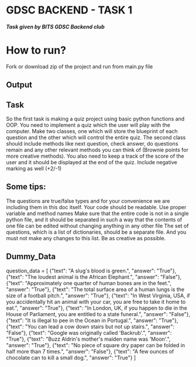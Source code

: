 # GDSC BACKEND - TASK 1
##### Task given by BITS GDSC Backend club
# How to run?
Fork or download zip of the project and run from main.py file

## Output


## Task

So the first task is making a quiz project using basic python functions and OOP. You need to implement a quiz which the user will play with the computer. Make two classes, one which will store the blueprint of each question and the other which will control the entire quiz. The second class should include methods like next question, check answer, do questions remain and any other relevant methods you can think of (Brownie points for more creative methods). You also need to keep a track of the score of the user and it should be displayed at the end of the quiz. Include negative marking as well (+2/-1)

## Some tips:
The questions are true/false types and for your convenience we are including them in this doc itself.
Your code should be readable. Use proper variable and method names
Make sure that the entire code is not in a single python file, and it should be separated in such a way that the contents of one file can be edited without changing anything in any other file
The set of questions, which is a list of dictionaries, should be a separate file. And you must not make any changes to this list.
Be as creative as possible.

## Dummy_Data
question_data = [
{"text": "A slug's blood is green.", "answer": "True"},
{"text": "The loudest animal is the African Elephant.", "answer": "False"},
{"text": "Approximately one quarter of human bones are in the feet.", "answer": "True"},
{"text": "The total surface area of a human lungs is the size of a football pitch.", "answer": "True"},
{"text": "In West Virginia, USA, if you accidentally hit an animal with your car, you are free to take it home to eat.", "answer": "True"},
{"text": "In London, UK, if you happen to die in the House of Parliament, you are entitled to a state funeral.", "answer": "False"},
{"text": "It is illegal to pee in the Ocean in Portugal.", "answer": "True"},
{"text": "You can lead a cow down stairs but not up stairs.", "answer": "False"},
{"text": "Google was originally called 'Backrub'.", "answer": "True"},
{"text": "Buzz Aldrin's mother's maiden name was 'Moon'.", "answer": "True"},
{"text": "No piece of square dry paper can be folded in half more than 7 times.", "answer": "False"},
{"text": "A few ounces of chocolate can to kill a small dog.", "answer": "True"}
]

